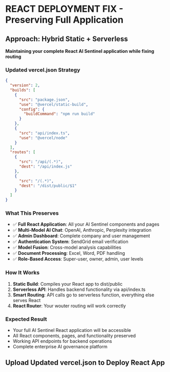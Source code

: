 # REACT DEPLOYMENT FIX - Preserving Full Application

## Approach: Hybrid Static + Serverless
**Maintaining your complete React AI Sentinel application while fixing routing**

### Updated vercel.json Strategy
```json
{
  "version": 2,
  "builds": [
    {
      "src": "package.json",
      "use": "@vercel/static-build",
      "config": {
        "buildCommand": "npm run build"
      }
    },
    {
      "src": "api/index.ts",
      "use": "@vercel/node"
    }
  ],
  "routes": [
    {
      "src": "/api/(.*)",
      "dest": "/api/index.js"
    },
    {
      "src": "/(.*)",
      "dest": "/dist/public/$1"
    }
  ]
}
```

### What This Preserves
- ✅ **Full React Application**: All your AI Sentinel components and pages
- ✅ **Multi-Model AI Chat**: OpenAI, Anthropic, Perplexity integration
- ✅ **Admin Dashboard**: Complete company and user management
- ✅ **Authentication System**: SendGrid email verification
- ✅ **Model Fusion**: Cross-model analysis capabilities
- ✅ **Document Processing**: Excel, Word, PDF handling
- ✅ **Role-Based Access**: Super-user, owner, admin, user levels

### How It Works
1. **Static Build**: Compiles your React app to dist/public
2. **Serverless API**: Handles backend functionality via api/index.ts
3. **Smart Routing**: API calls go to serverless function, everything else serves React
4. **React Router**: Your wouter routing will work correctly

### Expected Result
- Your full AI Sentinel React application will be accessible
- All React components, pages, and functionality preserved
- Working API endpoints for backend operations
- Complete enterprise AI governance platform

## Upload Updated vercel.json to Deploy React App